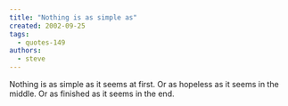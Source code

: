 ```yaml
---
title: "Nothing is as simple as"
created: 2002-09-25
tags: 
  - quotes-149
authors: 
  - steve
---
```


Nothing is as simple as it seems at first. Or as hopeless as it seems in the middle. Or as finished as it seems in the end.
